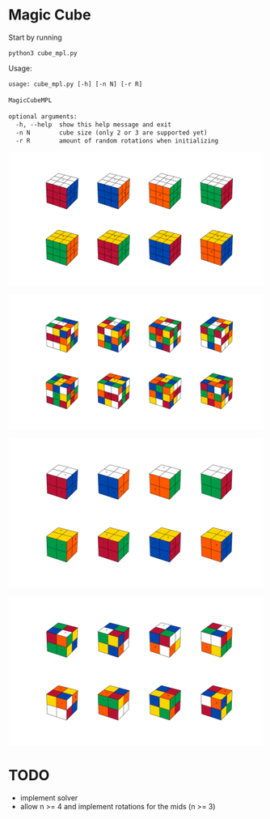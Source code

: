 # Magic Cube

Start by running

```
python3 cube_mpl.py
```

Usage:

```
usage: cube_mpl.py [-h] [-n N] [-r R]

MagicCubeMPL

optional arguments:
  -h, --help  show this help message and exit
  -n N        cube size (only 2 or 3 are supported yet)
  -r R        amount of random rotations when initializing
```

![Eight Views 3](other/eight_views_3.png)

![Eight Views 3 Randomized](other/eight_views_3_rand.png)

![Eight Views 2](other/eight_views_2.png)

![Eight Views 2 Randomized](other/eight_views_2_rand.png)

# TODO
- implement solver
- allow n >= 4 and implement rotations for the mids (n >= 3)
